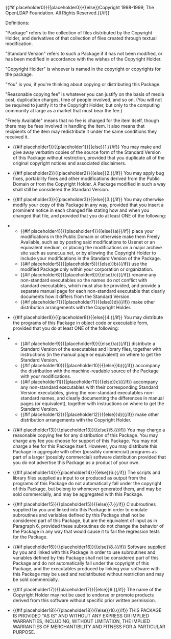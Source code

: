{{#if placeholder0}}{{placeholder0}}{{else}}Copyright 1998-1999, The OpenLDAP Foundation. All Rights Reserved.{{/if}}

Definitions:

&quot;Package&quot; refers to the collection of files distributed by the Copyright Holder, and derivatives of that collection of files created through textual modification.

&quot;Standard Version&quot; refers to such a Package if it has not been modified, or has been modified in accordance with the wishes of the Copyright Holder.

&quot;Copyright Holder&quot; is whoever is named in the copyright or copyrights for the package.

&quot;You&quot; is you, if you're thinking about copying or distributing this Package.

&quot;Reasonable copying fee&quot; is whatever you can justify on the basis of media cost, duplication charges, time of people involved, and so on. (You will not be required to justify it to the Copyright Holder, but only to the computing community at large as a market that must bear the fee.)

&quot;Freely Available&quot; means that no fee is charged for the item itself, though there may be fees involved in handling the item. It also means that recipients of the item may redistribute it under the same conditions they received it.

* {{#if placeholder1}}{{placeholder1}}{{else}}1.{{/if}} You may make and give away verbatim copies of the source form of the Standard Version of this Package without restriction, provided that you duplicate all of the original copyright notices and associated disclaimers.
* {{#if placeholder2}}{{placeholder2}}{{else}}2.{{/if}} You may apply bug fixes, portability fixes and other modifications derived from the Public Domain or from the Copyright Holder. A Package modified in such a way shall still be considered the Standard Version.
* {{#if placeholder3}}{{placeholder3}}{{else}}3.{{/if}} You may otherwise modify your copy of this Package in any way, provided that you insert a prominent notice in each changed file stating how and when you changed that file, and provided that you do at least ONE of the following:
* * {{#if placeholder4}}{{placeholder4}}{{else}}a){{/if}} place your modifications in the Public Domain or otherwise make them Freely Available, such as by posting said modifications to Usenet or an equivalent medium, or placing the modifications on a major archive site such as uunet.uu.net, or by allowing the Copyright Holder to include your modifications in the Standard Version of the Package.
  * {{#if placeholder5}}{{placeholder5}}{{else}}b){{/if}} use the modified Package only within your corporation or organization.
  * {{#if placeholder6}}{{placeholder6}}{{else}}c){{/if}} rename any non-standard executables so the names do not conflict with standard executables, which must also be provided, and provide a separate manual page for each non-standard executable that clearly documents how it differs from the Standard Version.
  * {{#if placeholder7}}{{placeholder7}}{{else}}d){{/if}} make other distribution arrangements with the Copyright Holder.

* {{#if placeholder8}}{{placeholder8}}{{else}}4.{{/if}} You may distribute the programs of this Package in object code or executable form, provided that you do at least ONE of the following:
* * {{#if placeholder9}}{{placeholder9}}{{else}}a){{/if}} distribute a Standard Version of the executables and library files, together with instructions (in the manual page or equivalent) on where to get the Standard Version.
  * {{#if placeholder10}}{{placeholder10}}{{else}}b){{/if}} accompany the distribution with the machine-readable source of the Package with your modifications.
  * {{#if placeholder11}}{{placeholder11}}{{else}}c){{/if}} accompany any non-standard executables with their corresponding Standard Version executables, giving the non-standard executables non-standard names, and clearly documenting the differences in manual pages (or equivalent), together with instructions on where to get the Standard Version.
  * {{#if placeholder12}}{{placeholder12}}{{else}}d){{/if}} make other distribution arrangements with the Copyright Holder.

* {{#if placeholder13}}{{placeholder13}}{{else}}5.{{/if}} You may charge a reasonable copying fee for any distribution of this Package. You may charge any fee you choose for support of this Package. You may not charge a fee for this Package itself. However, you may distribute this Package in aggregate with other (possibly commercial) programs as part of a larger (possibly commercial) software distribution provided that you do not advertise this Package as a product of your own.
* {{#if placeholder14}}{{placeholder14}}{{else}}6.{{/if}} The scripts and library files supplied as input to or produced as output from the programs of this Package do not automatically fall under the copyright of this Package, but belong to whomever generated them, and may be sold commercially, and may be aggregated with this Package.
* {{#if placeholder15}}{{placeholder15}}{{else}}7.{{/if}} C subroutines supplied by you and linked into this Package in order to emulate subroutines and variables defined by this Package shall not be considered part of this Package, but are the equivalent of input as in Paragraph 6, provided these subroutines do not change the behavior of the Package in any way that would cause it to fail the regression tests for the Package.
* {{#if placeholder16}}{{placeholder16}}{{else}}8.{{/if}} Software supplied by you and linked with this Package in order to use subroutines and variables defined by this Package shall not be considered part of this Package and do not automatically fall under the copyright of this Package, and the executables produced by linking your software with this Package may be used and redistributed without restriction and may be sold commercially.
* {{#if placeholder17}}{{placeholder17}}{{else}}9.{{/if}} The name of the Copyright Holder may not be used to endorse or promote products derived from this software without specific prior written permission.
* {{#if placeholder18}}{{placeholder18}}{{else}}10.{{/if}} THIS PACKAGE IS PROVIDED &quot;AS IS&quot; AND WITHOUT ANY EXPRESS OR IMPLIED WARRANTIES, INCLUDING, WITHOUT LIMITATION, THE IMPLIED WARRANTIES OF MERCHANTIBILITY AND FITNESS FOR A PARTICULAR PURPOSE.